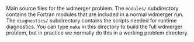 Main source files for the wdmerger problem. The `modules/` subdirectory contains the Fortran 
modules that are included in a normal wdmerger run. The `diagnostics/` subdirectory contains 
the scripts needed for runtime diagnostics. You can type `make` in this directory to build 
the full wdmerger problem, but in practice we normally do this in a working problem directory.

